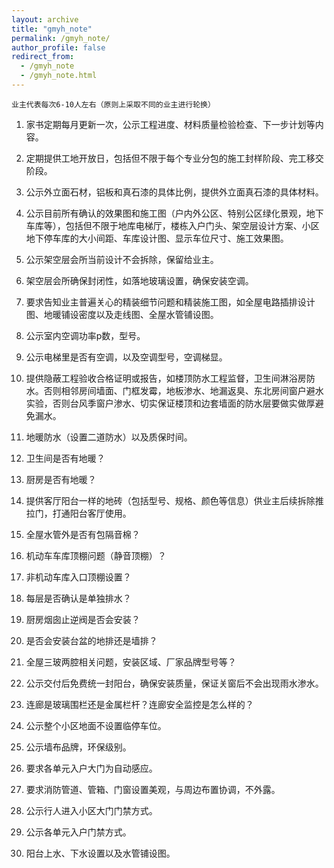 ```yaml
---
layout: archive
title: "gmyh_note"
permalink: /gmyh_note/
author_profile: false
redirect_from:
  - /gmyh_note
  - /gmyh_note.html
---
```




`业主代表每次6-10人左右（原则上采取不同的业主进行轮换）`

1. 家书定期每月更新一次，公示工程进度、材料质量检验检查、下一步计划等内容。

2. 定期提供工地开放日，包括但不限于每个专业分包的施工封样阶段、完工移交阶段。  

3. 公示外立面石材，铝板和真石漆的具体比例，提供外立面真石漆的具体材料。

4. 公示目前所有确认的效果图和施工图（户内外公区、特别公区绿化景观，地下车库等），包括但不限于地库电梯厅，楼栋入户门头、架空层设计方案、小区地下停车库的大小间距、车库设计图、显示车位尺寸、施工效果图。

5. 公示架空层会所当前设计不会拆除，保留给业主。 

6. 架空层会所确保封闭性，如落地玻璃设置，确保安装空调。

7. 要求告知业主普遍关心的精装细节问题和精装施工图，如全屋电路插排设计图、地暖铺设密度以及走线图、全屋水管铺设图。 

8. 公示室内空调功率p数，型号。

9. 公示电梯里是否有空调，以及空调型号，空调梯显。

10. 提供隐蔽工程验收合格证明或报告，如楼顶防水工程监督，卫生间淋浴房防水。否则相邻房间墙面、门框发霉，地板渗水、地漏返臭、东北房间窗户避水实验，否则台风季窗户渗水、切实保证楼顶和边套墙面的防水层要做实做厚避免漏水。

11. 地暖防水（设置二道防水）以及质保时间。

12. 卫生间是否有地暖？

13. 厨房是否有地暖？

14. 提供客厅阳台一样的地砖（包括型号、规格、颜色等信息）供业主后续拆除推拉门，打通阳台客厅使用。

15. 全屋水管外是否有包隔音棉？

16. 机动车车库顶棚问题（静音顶棚）？

17. 非机动车库入口顶棚设置？

18. 每层是否确认是单独排水？

19. 厨房烟囱止逆阀是否会安装？

20. 是否会安装台盆的地排还是墙排？

21. 全屋三玻两腔相关问题，安装区域、厂家品牌型号等？

22. 公示交付后免费统一封阳台，确保安装质量，保证关窗后不会出现雨水渗水。

23. 连廊是玻璃围栏还是金属栏杆？连廊安全监控是怎么样的？

24. 公示整个小区地面不设置临停车位。

25. 公示墙布品牌，环保级别。

26. 要求各单元入户大门为自动感应。

27. 要求消防管道、管箱、门窗设置美观，与周边布置协调，不外露。

28. 公示行人进入小区大门门禁方式。

29. 公示各单元入户门禁方式。

30. 阳台上水、下水设置以及水管铺设图。  




